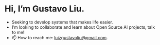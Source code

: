 # Hi, I’m Gustavo Liu.


- Seeking to develop systems that makes life easier.
- I’m looking to collaborate and learn about Open Source AI projects, talk to me!
- 📫 How to reach me: luizgustavoliu@gmail.com.

<!---
GuxtavoLiu/GuxtavoLiu is a ✨ special ✨ repository because its `README.md` (this file) appears on your GitHub profile.
You can click the Preview link to take a look at your changes.
--->
